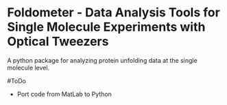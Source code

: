 # Foldometer - Data Analysis Tools for Single Molecule Experiments with Optical Tweezers

A python package for analyzing protein unfolding data at the single molecule level.


#ToDo

- Port code from MatLab to Python